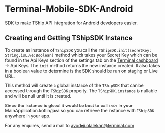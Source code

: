 # Terminal-Mobile-SDK-Android

SDK to make TShip API integration for Android developers easier.

## Creating and Getting TShipSDK Instance

To create an instance of `TShipSDK` you call the `TShipSDK.init(secretKey: String,isLive:Boolean)` method which takes your Secret Key which can be found in the Api Keys section of the settings tab on the [Terminal dashboard](https://app.terminal.africa/) -> Api Keys. The `init` method returns the new instance created. It also takes in a boolean value to determine is the SDK should be run on staging or Live URL.

This method will create a global instance of the `TShipSDK` that can be accessed through the `TShipSDK` property. The `TShipSDK.instance` is nullable and will be null until it is created. 

Since the instance is global it would be best to call `init` in your MainApplication.kotlin/java so you can retrieve the instance with `TShipSDK` anywhere in your app.

For any enquires, send a mail to ayodeji.olalekan@terminal.com

